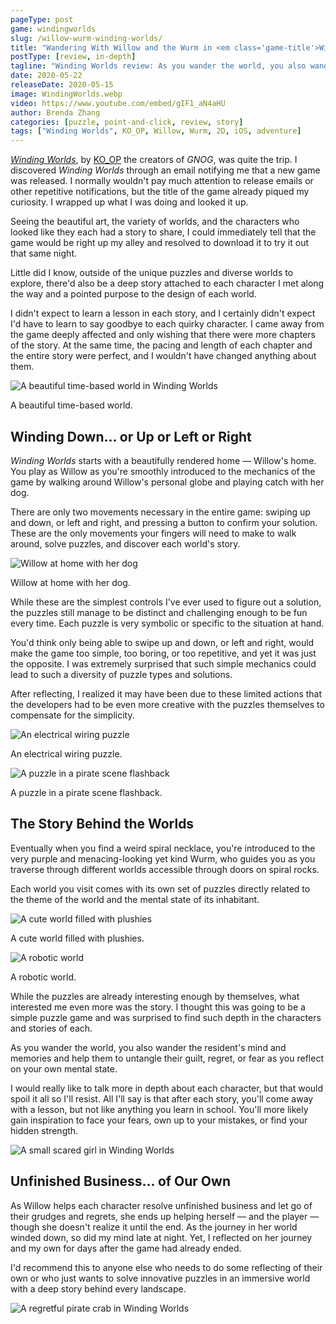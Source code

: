 ```yaml
---
pageType: post
game: windingworlds
slug: /willow-wurm-winding-worlds/
title: "Wandering With Willow and the Wurm in <em class='game-title'>Winding Worlds</em>"
postType: [review, in-depth]
tagline: "Winding Worlds review: As you wander the world, you also wander the resident's mind and memories and help them to untangle their guilt, regret, or fear as you reflect on your own mental state."
date: 2020-05-22
releaseDate: 2020-05-15
image: WindingWorlds.webp
video: https://www.youtube.com/embed/gIF1_aN4aHU
author: Brenda Zhang
categories: [puzzle, point-and-click, review, story]
tags: ["Winding Worlds", KO_OP, Willow, Wurm, 2D, iOS, adventure]
---
```


[_Winding Worlds_](https://windingworlds.com/), by [KO_OP](https://www.ko-opmode.com/) the creators of _GNOG_, was quite the trip. I discovered _Winding Worlds_ through an email notifying me that a new game was released. I normally wouldn't pay much attention to release emails or other repetitive notifications, but the title of the game already piqued my curiosity. I wrapped up what I was doing and looked it up.

Seeing the beautiful art, the variety of worlds, and the characters who looked like they each had a story to share, I could immediately tell that the game would be right up my alley and resolved to download it to try it out that same night.

Little did I know, outside of the unique puzzles and diverse worlds to explore, there'd also be a deep story attached to each character I met along the way and a pointed purpose to the design of each world.

I didn't expect to learn a lesson in each story, and I certainly didn't expect I'd have to learn to say goodbye to each quirky character. I came away from the game deeply affected and only wishing that there were more chapters of the story. At the same time, the pacing and length of each chapter and the entire story were perfect, and I wouldn't have changed anything about them.

![A beautiful time-based world in Winding Worlds][image0]

<figcaption>A beautiful time-based world.</figcaption>

## Winding Down... or Up or Left or Right

_Winding Worlds_ starts with a beautifully rendered home — Willow's home. You play as Willow as you're smoothly introduced to the mechanics of the game by walking around Willow's personal globe and playing catch with her dog.

There are only two movements necessary in the entire game: swiping up and down, or left and right, and pressing a button to confirm your solution. These are the only movements your fingers will need to make to walk around, solve puzzles, and discover each world's story.

![Willow at home with her dog][image1]

<figcaption>Willow at home with her dog.</figcaption>

While these are the simplest controls I've ever used to figure out a solution, the puzzles still manage to be distinct and challenging enough to be fun every time. Each puzzle is very symbolic or specific to the situation at hand.

You'd think only being able to swipe up and down, or left and right, would make the game too simple, too boring, or too repetitive, and yet it was just the opposite. I was extremely surprised that such simple mechanics could lead to such a diversity of puzzle types and solutions.

After reflecting, I realized it may have been due to these limited actions that the developers had to be even more creative with the puzzles themselves to compensate for the simplicity.

![An electrical wiring puzzle][image2]

<figcaption>An electrical wiring puzzle.</figcaption>

![A puzzle in a pirate scene flashback][image3]

<figcaption>A puzzle in a pirate scene flashback.</figcaption>

## The Story Behind the Worlds

Eventually when you find a weird spiral necklace, you're introduced to the very purple and menacing-looking yet kind Wurm, who guides you as you traverse through different worlds accessible through doors on spiral rocks.

Each world you visit comes with its own set of puzzles directly related to the theme of the world and the mental state of its inhabitant.

![A cute world filled with plushies][image4]

<figcaption>A cute world filled with plushies.</figcaption>

![A robotic world][image5]

<figcaption>A robotic world.</figcaption>

While the puzzles are already interesting enough by themselves, what interested me even more was the story. I thought this was going to be a simple puzzle game and was surprised to find such depth in the characters and stories of each.

As you wander the world, you also wander the resident's mind and memories and help them to untangle their guilt, regret, or fear as you reflect on your own mental state.

I would really like to talk more in depth about each character, but that would spoil it all so I'll resist. All I'll say is that after each story, you'll come away with a lesson, but not like anything you learn in school. You'll more likely gain inspiration to face your fears, own up to your mistakes, or find your hidden strength.

![A small scared girl in Winding Worlds][image6]

## Unfinished Business... of Our Own

As Willow helps each character resolve unfinished business and let go of their grudges and regrets, she ends up helping herself — and the player — though she doesn't realize it until the end. As the journey in her world winded down, so did my mind late at night. Yet, I reflected on her journey and my own for days after the game had already ended.

I'd recommend this to anyone else who needs to do some reflecting of their own or who just wants to solve innovative puzzles in an immersive world with a deep story behind every landscape.

![A regretful pirate crab in Winding Worlds][image7]

[image0]: ../../../images/post/windingworlds/WindingWorlds0.webp
[image1]: ../../../images/post/windingworlds/WindingWorlds1.webp
[image2]: ../../../images/post/windingworlds/WindingWorlds2.webp
[image3]: ../../../images/post/windingworlds/WindingWorlds3.webp
[image4]: ../../../images/post/windingworlds/WindingWorlds4.webp
[image5]: ../../../images/post/windingworlds/WindingWorlds5.webp
[image6]: ../../../images/post/windingworlds/WindingWorlds6.webp
[image7]: ../../../images/post/windingworlds/WindingWorlds7.webp
